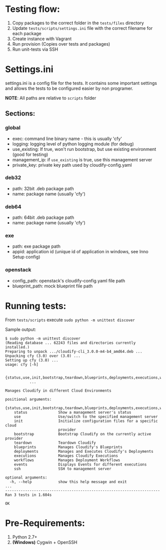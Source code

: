 Testing flow:
=============
1. Copy packages to the correct folder in the `tests/files` directory
1. Update `tests/scripts/settings.ini` file with the correct filename for each package
1. Create instance with Vagrant
1. Run provision (Copies over tests and packages)
1. Run unit-tests via SSH

Settings.ini
============
settings.ini is a config file for the tests. It contains some important settings
and allows the tests to be configured easier by non programer.

__NOTE__: All paths are relative to `scripts` folder

## Sections:
### global
* exec: command line binary name - this is usually 'cfy'
* logging: logging level of python logging module (for debug)
* use_existing: If true, won't run bootstrap, but use existing environment (good for testing)
* management_ip: if `use_existing` is true, use this management server
* private_key: private key path used by cloudify-config.yaml

### deb32
* path: 32bit .deb package path
* name: package name (usually 'cfy')

### deb64
* path: 64bit .deb package path
* name: package name (usually 'cfy')

### exe
* path: exe package path
* appid: application id (unique id of application in windows, see Inno Setup config)

### openstack
* config_path: openstack's cloudify-config.yaml file path
* blueprint_path: mock blueprint file path


Running tests:
==============
From `tests/scripts` execute `sudo python -m unittest discover`

Sample output:

    $ sudo python -m unittest discover
    (Reading database ... 62243 files and directories currently installed.)
    Preparing to unpack .../cloudify-cli_3.0.0-m4-b4_amd64.deb ...
    Unpacking cfy (3.0) over (3.0) ...
    Setting up cfy (3.0) ...
    usage: cfy [-h]

               {status,use,init,bootstrap,teardown,blueprints,deployments,executions,workflows,events,dev,ssh}
               ...

    Manages Cloudify in different Cloud Environments

    positional arguments:
      {status,use,init,bootstrap,teardown,blueprints,deployments,executions,workflows,events,dev,ssh}
        status              Show a management server's status
        use                 Use/switch to the specified management server
        init                Initialize configuration files for a specific cloud
                            provider
        bootstrap           Bootstrap Cloudify on the currently active provider
        teardown            Teardown Cloudify
        blueprints          Manages Cloudify's Blueprints
        deployments         Manages and Executes Cloudify's Deployments
        executions          Manages Cloudify Executions
        workflows           Manages Deployment Workflows
        events              Displays Events for different executions
        ssh                 SSH to management server

    optional arguments:
      -h, --help            show this help message and exit
    ...
    ----------------------------------------------------------------------
    Ran 3 tests in 1.604s

    OK

Pre-Requirements:
=================
1. Python 2.7+
1. __(Windows)__ Cygwin + OpenSSH
